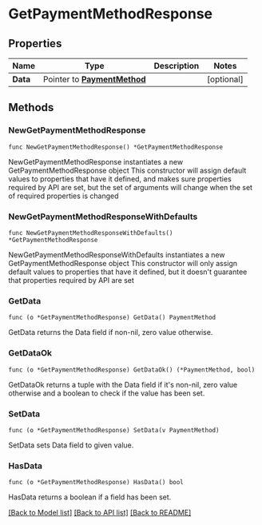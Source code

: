 # GetPaymentMethodResponse

## Properties

Name | Type | Description | Notes
------------ | ------------- | ------------- | -------------
**Data** | Pointer to [**PaymentMethod**](PaymentMethod.md) |  | [optional] 

## Methods

### NewGetPaymentMethodResponse

`func NewGetPaymentMethodResponse() *GetPaymentMethodResponse`

NewGetPaymentMethodResponse instantiates a new GetPaymentMethodResponse object
This constructor will assign default values to properties that have it defined,
and makes sure properties required by API are set, but the set of arguments
will change when the set of required properties is changed

### NewGetPaymentMethodResponseWithDefaults

`func NewGetPaymentMethodResponseWithDefaults() *GetPaymentMethodResponse`

NewGetPaymentMethodResponseWithDefaults instantiates a new GetPaymentMethodResponse object
This constructor will only assign default values to properties that have it defined,
but it doesn't guarantee that properties required by API are set

### GetData

`func (o *GetPaymentMethodResponse) GetData() PaymentMethod`

GetData returns the Data field if non-nil, zero value otherwise.

### GetDataOk

`func (o *GetPaymentMethodResponse) GetDataOk() (*PaymentMethod, bool)`

GetDataOk returns a tuple with the Data field if it's non-nil, zero value otherwise
and a boolean to check if the value has been set.

### SetData

`func (o *GetPaymentMethodResponse) SetData(v PaymentMethod)`

SetData sets Data field to given value.

### HasData

`func (o *GetPaymentMethodResponse) HasData() bool`

HasData returns a boolean if a field has been set.


[[Back to Model list]](../README.md#documentation-for-models) [[Back to API list]](../README.md#documentation-for-api-endpoints) [[Back to README]](../README.md)


